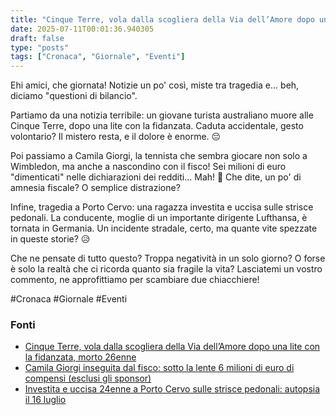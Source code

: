 ```yaml
---
title: "Cinque Terre, vola dalla scogliera della Via dell’Amore dopo una lite con la fidanzata, morto 26enne"
date: 2025-07-11T00:01:36.940305
draft: false
type: "posts"
tags: ["Cronaca", "Giornale", "Eventi"]
---
```


Ehi amici, che giornata!  Notizie un po' così, miste tra tragedia e... beh, diciamo "questioni di bilancio".

Partiamo da una notizia terribile: un giovane turista australiano muore alle Cinque Terre, dopo una lite con la fidanzata.  Caduta accidentale, gesto volontario?  Il mistero resta, e il dolore è enorme.  😔

Poi passiamo a Camila Giorgi, la tennista che sembra giocare non solo a Wimbledon, ma anche a nascondino con il fisco!  Sei milioni di euro "dimenticati" nelle dichiarazioni dei redditi...  Mah!  🤔  Che dite, un po' di amnesia fiscale?  O semplice distrazione?

Infine, tragedia a Porto Cervo: una ragazza investita e uccisa sulle strisce pedonali.  La conducente, moglie di un importante dirigente Lufthansa, è tornata in Germania.  Un incidente stradale, certo, ma quante vite spezzate in queste storie?  😥

Che ne pensate di tutto questo?  Troppa negatività in un solo giorno?  O forse è solo la realtà che ci ricorda quanto sia fragile la vita?  Lasciatemi un vostro commento, ne approfittiamo per scambiare due chiacchiere!

#Cronaca #Giornale #Eventi


### Fonti
- [Cinque Terre, vola dalla scogliera della Via dell’Amore dopo una lite con la fidanzata, morto 26enne](https://genova.repubblica.it/cronaca/2025/07/10/news/cinque_terre_via_dell_amore_turista_australiano_morto-424722553/)
- [Camila Giorgi inseguita dal fisco: sotto la lente 6 milioni di euro di compensi (esclusi gli sponsor)](https://roma.corriere.it/notizie/cronaca/24_maggio_13/camila-giorgi-sei-milioni-euro-762e96c0-95f4-449c-9dd7-a07ce9629xlk.shtml)
- [Investita e uccisa 24enne a Porto Cervo sulle strisce pedonali: autopsia il 16 luglio](https://www.ilsole24ore.com/art/turista-tedesca-investe-e-uccide-porto-cervo-moglie-dirigente-lufthansa-coinvolta-tragico-incidente-AHCQyUeB)
